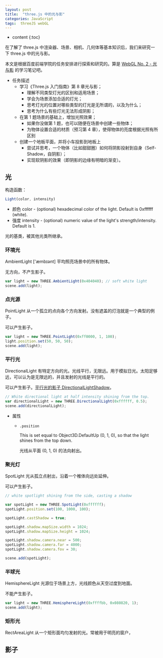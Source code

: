 ```yaml
---
layout: post
title:  "three.js 中的光与影"
categories: JavaScript
tags:  threeJS webGL
---
```


* content
{:toc}

在了解了 three.js 中渲染器、场景、相机、几何体等基本知识后，我们来研究一下 three.js 中的光与影。


本文是根据百度前端学院的任务安排进行探索和研究的。算是 [WebGL No. 2 - 光与影](http://ife.baidu.com/course/detail/id/28) 的学习笔记吧。

- 任务描述
  - 学习《Three.js 入门指南》第 8 章光与影；
    - 理解不同类型灯光的区别和适用场景；
    - 学会为场景添加合适的灯光；
    - 思考灯光的位置对哪些类型的灯光是无所谓的，以及为什么；
    - 思考为什么有些灯光无法形成阴影；
  - 在第 1 题场景的基础上，增加光照效果；
    - 如果你没做第 1 题，也可以随便在场景中创建一些物体；
    - 为物体设置合适的材质（预习第 4 章），使得物体的亮度根据光照有所区别
  - 创建一个地板平面，并将小车投影到地板上
    - 尝试并思考，一个物体（比如甜甜圈）如何将阴影投射到自身（Self-Shadow，自阴影）；
    - 实现软阴影的效果（即阴影的边缘有明暗的渐变）。

## 光

构造函数：

```js
Light(color, intensity)
```

- 颜色 color - (optional) hexadecimal color of the light. Default is 0xffffff (white).
- 强度 intensity - (optional) numeric value of the light's strength/intensity. Default is 1.

光的基类，被其他光类所继承。

### 环境光

AmbientLight ['æmbɪənt] 平均照亮场景中的所有物体。

无方向，不产生影子。

```js
var light = new THREE.AmbientLight(0x404040); // soft white light
scene.add(light);
```  

### 点光源

PointLight 从一个孤立的点向各个方向发射。没有遮盖的灯泡就是一个典型的例子。

可以产生影子。

```js
var light = new THREE.PointLight(0xff0000, 1, 100);
light.position.set(50, 50, 50);
scene.add(light);
```

### 平行光

DirectionalLight 有特定方向的光。光线平行，无限远。用于模拟日光。太阳足够远，可以认为是无限远的，并且发射的光线是平行的。

可以产生影子。[平行光的影子 DirectionalLightShadow](https://threejs.org/docs/index.html#Reference/Lights.Shadows/DirectionalLightShadow)。

```js
// White directional light at half intensity shining from the top.
var directionalLight = new THREE.DirectionalLight(0xffffff, 0.5);
scene.add(directionalLight);
```

- 属性

  - `.position`

    This is set equal to Object3D.DefaultUp (0, 1, 0), so that the light shines from the top down.

    光线从平面 (0, 1, 0) 的法向射出。


### 聚光灯

SpotLight 光从孤立点射出，沿着一个椎体向远处延伸。

可以产生影子。

```js
// white spotlight shining from the side, casting a shadow

var spotLight = new THREE.SpotLight(0xffffff);
spotLight.position.set(100, 1000, 100);

spotLight.castShadow = true;

spotLight.shadow.mapSize.width = 1024;
spotLight.shadow.mapSize.height = 1024;

spotLight.shadow.camera.near = 500;
spotLight.shadow.camera.far = 4000;
spotLight.shadow.camera.fov = 30;

scene.add(spotLight);
```

### 半球光

HemisphereLight 光源位于场景上方，光线颜色从天空过度到地面。

不能产生影子。

```js
var light = new THREE.HemisphereLight(0xffffbb, 0x080820, 1);
scene.add(light);
```

### 矩形光

RectAreaLight 从一个矩形面均匀发射的光。常被用于明亮的窗户，

## 影子
